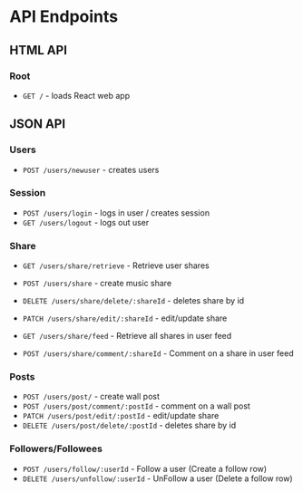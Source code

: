 # API Endpoints

## HTML API

### Root

- `GET /` - loads React web app

## JSON API

### Users

- `POST /users/newuser` - creates users

### Session

- `POST /users/login` - logs in user / creates session
- `GET /users/logout` - logs out user

### Share

- `GET /users/share/retrieve` - Retrieve user shares
- `POST /users/share` - create music share
- `DELETE /users/share/delete/:shareId` - deletes share by id
- `PATCH /users/share/edit/:shareId` - edit/update share

- `GET /users/share/feed` - Retrieve all shares in user feed
- `POST /users/share/comment/:shareId` - Comment on a share in user feed

### Posts

- `POST /users/post/` - create wall post
- `POST /users/post/comment/:postId` - comment on a wall post
- `PATCH /users/post/edit/:postId` - edit/update share
- `DELETE /users/post/delete/:postId` - deletes share by id

### Followers/Followees

- `POST /users/follow/:userId` - Follow a user (Create a follow row)
- `DELETE /users/unfollow/:userId` - UnFollow a user (Delete a follow row)
